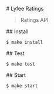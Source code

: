 # Lyfee Ratings

> Ratings API

## Install

```
$ make install
```

## Test

```
$ make test
```

## Start

```
$ make start
```
